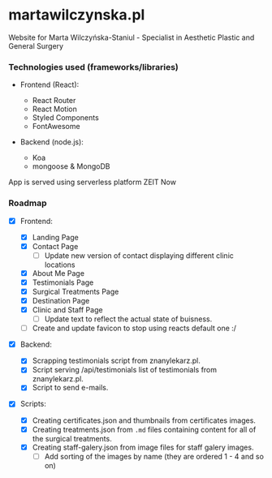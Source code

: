 # martawilczynska.pl

Website for Marta Wilczyńska-Staniul - Specialist in Aesthetic Plastic and General Surgery

### Technologies used (frameworks/libraries)

- Frontend (React):

  - React Router
  - React Motion
  - Styled Components
  - FontAwesome

- Backend (node.js):

  - Koa
  - mongoose & MongoDB

App is served using serverless platform ZEIT Now

### Roadmap

- [x] Frontend:

  - [x] Landing Page
  - [x] Contact Page
    - [ ] Update new version of contact displaying different clinic locations
  - [x] About Me Page
  - [x] Testimonials Page
  - [x] Surgical Treatments Page
  - [x] Destination Page
  - [x] Clinic and Staff Page
    - [ ] Update text to reflect the actual state of buisness.
  - [ ] Create and update favicon to stop using reacts default one :/

- [x] Backend:

  - [x] Scrapping testimonials script from znanylekarz.pl.
  - [x] Script serving /api/testimonials list of testimonials from znanylekarz.pl.
  - [x] Script to send e-mails.

- [x] Scripts:

  - [x] Creating certificates.json and thumbnails from certificates images.
  - [x] Creating treatments.json from `.md` files containing content for all of the surgical treatments.
  - [x] Creating staff-galery.json from image files for staff galery images.
    - [ ] Add sorting of the images by name (they are ordered 1 - 4 and so on)
